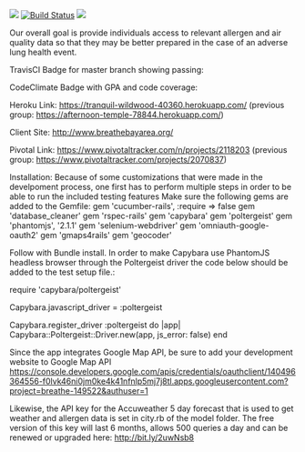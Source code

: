 <a href="https://codeclimate.com/github/simonmaude/breathe-cal"><img src="https://codeclimate.com/github/simonmaude/breathe-cal/badges/gpa.svg" /></a>
<a href="https://travis-ci.org/simonmaude/breathe-cal"><img src="https://travis-ci.org/simonmaude/breathe-cal.svg?branch=master" alt="Build Status" /></a>
<a href=https://codeclimate.com/github/simonmaude/breathe-cal/coverage><img src="https://codeclimate.com/github/simonmaude/breathe-cal/badges/coverage.svg" /></a>

Our overall goal is provide individuals access to relevant allergen and air quality data so that they may be better prepared in the case of an adverse lung health event.

TravisCI Badge for master branch showing passing:


CodeClimate Badge with GPA and code coverage:


Heroku Link:
https://tranquil-wildwood-40360.herokuapp.com/
(previous group: https://afternoon-temple-78844.herokuapp.com/)

Client Site:
http://www.breathebayarea.org/

Pivotal Link:
https://www.pivotaltracker.com/n/projects/2118203
(previous group: https://www.pivotaltracker.com/projects/2070837)

Installation:
 Because of some customizations that were made in the develpoment process, one first has to perform multiple steps in order to be able to run the included testing features
 Make sure the following gems are added to the Gemfile:
     gem 'cucumber-rails', :require => false
     gem 'database_cleaner'
     gem 'rspec-rails'
     gem 'capybara'
     gem 'poltergeist'
     gem 'phantomjs', '2.1.1'
     gem 'selenium-webdriver'
     gem 'omniauth-google-oauth2'
     gem 'gmaps4rails'
     gem 'geocoder'
     
 Follow with Bundle install.
 In order to make Capybara use PhantomJS headless browser through the Poltergeist driver the code below should be added to the test setup file.:
 
 require 'capybara/poltergeist'
 
 Capybara.javascript_driver = :poltergeist
 
 Capybara.register_driver :poltergeist do |app|  
   Capybara::Poltergeist::Driver.new(app, js_error: false)
 end  
 
 
Since the app integrates Google Map API, be sure to add your development website to Google Map API 
https://console.developers.google.com/apis/credentials/oauthclient/140496364556-f0lvk46ni0jm0ke4k41nfnlp5mj7j8tl.apps.googleusercontent.com?project=breathe-149522&authuser=1

Likewise, the API key for the Accuweather 5 day forecast that is used to get weather and allergen data is set in city.rb of the model folder. The free version of this key will last 6 months, allows 500 queries a day and can be renewed or upgraded here: http://bit.ly/2uwNsb8

